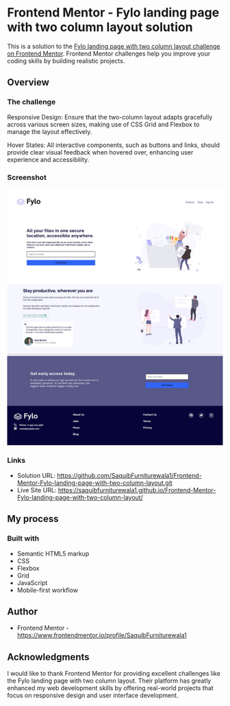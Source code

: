 # Frontend Mentor - Fylo landing page with two column layout solution

This is a solution to the [Fylo landing page with two column layout challenge on Frontend Mentor](https://www.frontendmentor.io/challenges/fylo-landing-page-with-two-column-layout-5ca5ef041e82137ec91a50f5). Frontend Mentor challenges help you improve your coding skills by building realistic projects. 
## Overview

### The challenge

Responsive Design: Ensure that the two-column layout adapts gracefully across various screen sizes, making use of CSS Grid and Flexbox to manage the layout effectively.

Hover States: All interactive components, such as buttons and links, should provide clear visual feedback when hovered over, enhancing user experience and accessibility.

### Screenshot

![](images/screenshot1.jpg)
![](images/screenshot2.jpg)
![](images/screenshot3.jpg)

### Links

- Solution URL: https://github.com/SaquibFurniturewala1/Frontend-Mentor-Fylo-landing-page-with-two-column-layout.git
- Live Site URL:  https://saquibfurniturewala1.github.io/Frontend-Mentor-Fylo-landing-page-with-two-column-layout/

## My process

### Built with

- Semantic HTML5 markup
- CSS 
- Flexbox
- Grid
- JavaScript
- Mobile-first workflow

## Author

- Frontend Mentor - https://www.frontendmentor.io/profile/SaquibFurniturewala1


## Acknowledgments

I would like to thank Frontend Mentor for providing excellent challenges like the Fylo landing page with two column layout. Their platform has greatly enhanced my web development skills by offering real-world projects that focus on responsive design and user interface development. 
